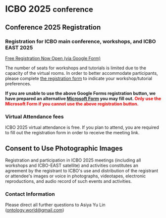 <br>
<h1> ICBO 2025 <small>conference</small></h1>

## Conference 2025 Registration 

### Registration for ICBO main conference, workshops, and ICBO EAST 2025

<a href="https://docs.google.com/forms/d/e/1FAIpQLSfeRGzYjdJnzsKFVz4L-8R5fVI9gqVptQz37vAzgxjDUcduEQ/viewform?usp=header" class="btn btn-success btn-primary btn-lg" role="button" target="_blank">
  Free Registration Now Open (via Google Form)
</a>

<p>
The number of seats for workshops and tutorials is limited due to the capacity of the virtual rooms. In order to better accommodate participants, please complete <a href="https://forms.gle/cytfYwWsRQG4XEes6">the registration form</a> to indicate your workshop/tutorial preferences.
</p>

<b>
If you are unable to use the above Google Forms registration button, we have prepared an alternative <a href="https://forms.office.com/Pages/ResponsePage.aspx?id=DQSIkWdsW0yxEjajBLZtrQAAAAAAAAAAAAMAANCwqLNUQjdLNTA1RDBCRjNHNUM3RUZWWUU5M1k2Ui4u">Microsoft Form</a> you may fill out. <font color="red">Only use the Microsoft Form if you cannot use the above registration button.</font>
</b>

### Virtual Attendance fees

ICBO 2025 virtual attendance is free. If you plan to attend, you are required to fill out the registration form in order to receive the meeting link.

## Consent to Use Photographic Images

Registration and participation in ICBO 2025 meetings (including all workshops and ICBO-EAST satellite) and activities constitutes an agreement by the registrant to ICBO's use and distribution of the registrant or attendee's images or voice in photographs, videotapes, electronic reproductions, and audio record of such events and activities.

### Contact Information 

Please direct all further questions to Asiya Yu Lin (ontology.world@gmail.com)


